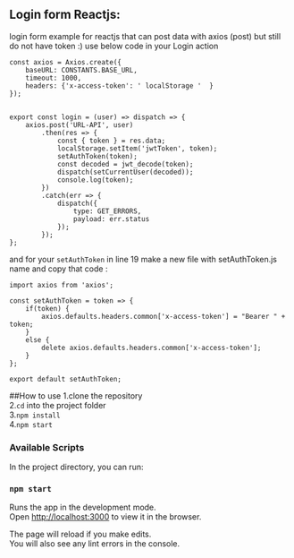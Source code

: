 ## Login form Reactjs:
login form example for reactjs that can post data with axios (post) but still do not have token :)
use below code in your Login action
```
const axios = Axios.create({
    baseURL: CONSTANTS.BASE_URL,
    timeout: 1000,
    headers: {'x-access-token': ' localStorage '  }
});


export const login = (user) => dispatch => {
    axios.post('URL-API', user)
        .then(res => {
            const { token } = res.data;
            localStorage.setItem('jwtToken', token);
            setAuthToken(token);
            const decoded = jwt_decode(token);
            dispatch(setCurrentUser(decoded));
            console.log(token);
        })
        .catch(err => {
            dispatch({
                type: GET_ERRORS,
                payload: err.status
            });
        });
};
```
and for your `setAuthToken` in line 19 make a new file with setAuthToken.js name and copy that code :
```
import axios from 'axios';

const setAuthToken = token => {
    if(token) {
        axios.defaults.headers.common['x-access-token'] = "Bearer " + token;
    }
    else {
        delete axios.defaults.headers.common['x-access-token'];
    }
};

export default setAuthToken;
```
##How to use
1.clone the repository<br/>
2.`cd` into the project folder<br/>
3.`npm install`<br/>
4.`npm start`<br/>


### Available Scripts

In the project directory, you can run:

### `npm start`

Runs the app in the development mode.<br>
Open [http://localhost:3000](http://localhost:3000) to view it in the browser.

The page will reload if you make edits.<br>
You will also see any lint errors in the console.

